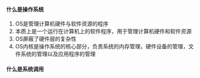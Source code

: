#### 什么是操作系统
1. OS是管理计算机硬件与软件资源的程序
2. 本质上是一个运行在计算机上的软件程序，用于管理计算机硬件和软件资源
3. OS屏蔽了硬件层的复杂性
4. OS内核是操作系统的核心部分，负责系统的内存管理，硬件设备的管理，文件系统的管理以及应用程序的管理
#### 什么是系统调用
